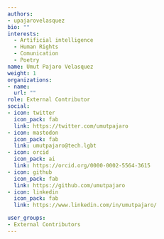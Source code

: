 ```yaml
---
authors:
- upajarovelasquez
bio: ""
interests:
  - Artificial intelligence
  - Human Rights
  - Comunication
  - Poetry
name: Umut Pajaro Velasquez
weight: 1
organizations:
- name: 
  url: ""
role: External Contributor
social:
- icon: twitter
  icon_pack: fab
  link: https://twitter.com/umutpajaro
- icon: mastodon
  icon_pack: fab
  link: umutpajaro@tech.lgbt
- icon: orcid
  icon_pack: ai
  link: https://orcid.org/0000-0002-5564-3615
- icon: github
  icon_pack: fab
  link: https://github.com/umutpajaro
- icon: linkedin
  icon_pack: fab
  link: https://www.linkedin.com/in/umutpajaro/

user_groups:
- External Contributors
---
```


